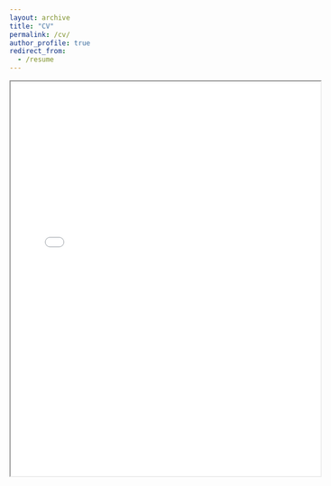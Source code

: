 ```yaml
---
layout: archive
title: "CV"
permalink: /cv/
author_profile: true
redirect_from:
  - /resume
---
```



<iframe src="../files/An_Cao_Resume.pdf" width="550" height="700"></iframe>

